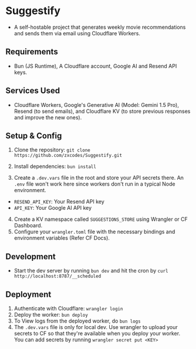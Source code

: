 # Suggestify
- A self-hostable project that generates weekly movie recommendations and sends them via email using Cloudflare Workers.

## Requirements
- Bun (JS Runtime), A Cloudflare account, Google AI and Resend API keys.

## Services Used

- Cloudflare Workers, Google's Generative AI (Model: Gemini 1.5 Pro), Resend (to send emails), and Cloudflare KV (to store previous responses and improve the new ones).

## Setup & Config

1. Clone the repository: `git clone https://github.com/zxcodes/Suggestify.git`
2. Install dependencies: `bun install`

  3. Create a `.dev.vars` file in the root and store your API secrets there. An `.env` file won't work here since workers don't run in a typical Node environment.
  - `RESEND_API_KEY`: Your Resend API key
  - `API_KEY`: Your Google AI API key

4. Create a KV namespace called `SUGGESTIONS_STORE` using Wrangler or CF Dashboard.
5. Configure your `wrangler.toml` file with the necessary bindings and environment variables (Refer CF Docs).

## Development

- Start the dev server by running `bun dev` and hit the cron by `curl http://localhost:8787/__scheduled`


## Deployment

1. Authenticate with Cloudflare: `wrangler login`
2. Deploy the worker: `bun deploy`
3. To View logs from the deployed worker, do `bun logs`
4. The `.dev.vars` file is only for local dev. Use wrangler to upload your secrets to CF so that they're available when you deploy your worker. You can add secrets by running `wrangler secret put <KEY>`
 